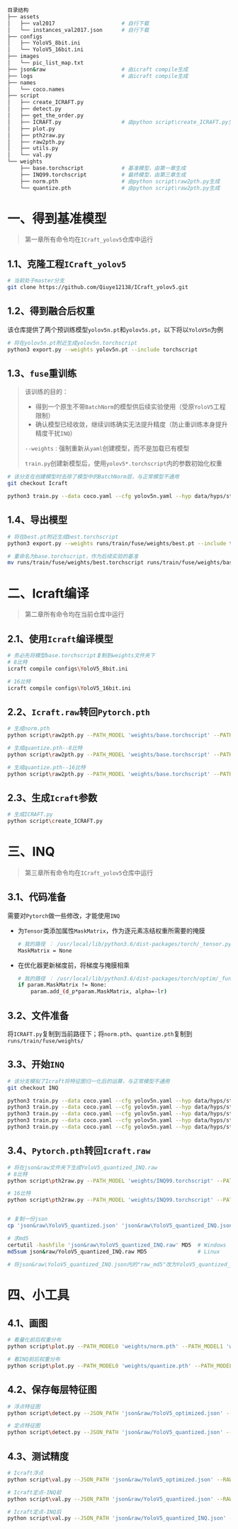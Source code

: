 ```bash
目录结构
├── assets
│   ├── val2017                     # 自行下载
│   └── instances_val2017.json      # 自行下载
├── configs
│   ├── YoloV5_8bit.ini
│   └── YoloV5_16bit.ini
├── images
│   └── pic_list_map.txt
├── json&raw                        # 由icraft compile生成
├── logs                            # 由icraft compile生成
├── names
│   └── coco.names
├── script
│   ├── create_ICRAFT.py
│   ├── detect.py
│   ├── get_the_order.py
│   ├── ICRAFT.py                   # 由python script\create_ICRAFT.py生成
│   ├── plot.py
│   ├── pth2raw.py
│   ├── raw2pth.py
│   ├── utils.py
│   └── val.py
└── weights
    ├── base.torchscript            # 基准模型，由第一章生成
    ├── INQ99.torchscript           # 最终模型，由第三章生成
    ├── norm.pth                    # 由python script\raw2pth.py生成
    └── quantize.pth                # 由python script\raw2pth.py生成
```

# 一、得到基准模型

> 第一章所有命令均在`ICraft_yolov5`仓库中运行

## 1.1、克隆工程`ICraft_yolov5`

```bash
# 当前处于master分支
git clone https://github.com/Qiuye12138/ICraft_yolov5.git
```

## 1.2、得到融合后权重

该仓库提供了两个预训练模型`yolov5n.pt`和`yolov5s.pt`，以下将以`YoloV5n`为例

```bash
# 将在yolov5n.pt附近生成yolov5n.torchscript
python3 export.py --weights yolov5n.pt --include torchscript
```

## 1.3、`fuse`重训练

> 该训练的目的：
>
> - 得到一个原生不带`BatchNorm`的模型供后续实验使用（受原`YoloV5`工程限制）
> - 确认模型已经收敛，继续训练确实无法提升精度（防止重训练本身提升精度干扰`INQ`）
>
> `--weights` : 强制重新从`yaml`创建模型，而不是加载已有模型
>
> `train.py`创建新模型后，使用`yolov5*.torchscript`内的参数初始化权重

```bash
# 该分支在创建模型时去除了模型中的BatchNorm层，与正常模型不通用
git checkout Icraft

python3 train.py --data coco.yaml --cfg yolov5n.yaml --hyp data/hyps/stable_hyp.yaml --weights '' --preweight yolov5n.torchscript --batch-size 128 --name fuse --patience 10
```

## 1.4、导出模型

```bash
# 将在best.pt附近生成best.torchscript
python3 export.py --weights runs/train/fuse/weights/best.pt --include torchscript

# 重命名为base.torchscript，作为后续实验的基准
mv runs/train/fuse/weights/best.torchscript runs/train/fuse/weights/base.torchscript
```



# 二、Icraft编译

> 第二章所有命令均在当前仓库中运行

## 2.1、使用`Icraft`编译模型

```bash
# 务必先将模型base.torchscript复制到weights文件夹下
# 8比特
icraft compile configs\YoloV5_8bit.ini

# 16比特
icraft compile configs\YoloV5_16bit.ini
```


## 2.2、`Icraft.raw`转回`Pytorch.pth`

```bash
# 生成norm.pth
python script\raw2pth.py --PATH_MODEL 'weights/base.torchscript' --PATH_RAW 'json&raw/YoloV5_normed.raw' --PATH_CSV 'logs/quantizer/BUYI/YoloV5/YoloV5_raws.csv' --bit 32

# 生成quantize.pth--8比特
python script\raw2pth.py --PATH_MODEL 'weights/base.torchscript' --PATH_RAW 'json&raw/YoloV5_quantized.raw' --PATH_CSV 'logs/quantizer/BUYI/YoloV5/YoloV5_raws.csv' --bit 8

# 生成quantize.pth--16比特
python script\raw2pth.py --PATH_MODEL 'weights/base.torchscript' --PATH_RAW 'json&raw/YoloV5_quantized.raw' --PATH_CSV 'logs/quantizer/BUYI/YoloV5/YoloV5_raws.csv' --bit 16
```

## 2.3、生成`Icraft`参数

```bash
# 生成ICRAFT.py
python script\create_ICRAFT.py
```



# 三、INQ

> 第三章所有命令均在`ICraft_yolov5`仓库中运行

## 3.1、代码准备

需要对`Pytorch`做一些修改，才能使用`INQ`

- 为`Tensor`类添加属性`MaskMatrix`，作为逐元素冻结权重所需要的掩膜

  ```bash
  # 我的路径 ： /usr/local/lib/python3.6/dist-packages/torch/_tensor.py
  MaskMatrix = None
  ```

- 在优化器更新梯度前，将梯度与掩膜相乘

  ```bash
  # 我的路径 ： /usr/local/lib/python3.6/dist-packages/torch/optim/_functional.py
  if param.MaskMatrix != None:
      param.add_(d_p*param.MaskMatrix, alpha=-lr)
  ```

## 3.2、文件准备

将`ICRAFT.py`复制到当前路径下；将`norm.pth`、`quantize.pth`复制到`runs/train/fuse/weights/`

## 3.3、开始`INQ`

```bash
# 该分支模拟了Icraft将特征图归一化后的运算，与正常模型不通用
git checkout INQ

python3 train.py --data coco.yaml --cfg yolov5n.yaml --hyp data/hyps/stable_hyp.yaml --weights '' --preweight runs/train/fuse/weights/quantize.pth --batch-size 128 --name INQ50  --patience 10 --ratio 0.5
python3 train.py --data coco.yaml --cfg yolov5n.yaml --hyp data/hyps/stable_hyp.yaml --weights '' --preweight runs/train/INQ50/weights/best.pt     --batch-size 128 --name INQ75  --patience 10 --ratio 0.75
python3 train.py --data coco.yaml --cfg yolov5n.yaml --hyp data/hyps/stable_hyp.yaml --weights '' --preweight runs/train/INQ75/weights/best.pt     --batch-size 128 --name INQ875 --patience 10 --ratio 0.875
python3 train.py --data coco.yaml --cfg yolov5n.yaml --hyp data/hyps/stable_hyp.yaml --weights '' --preweight runs/train/INQ875/weights/best.pt    --batch-size 128 --name INQ95  --patience 10 --ratio 0.75
python3 train.py --data coco.yaml --cfg yolov5n.yaml --hyp data/hyps/stable_hyp.yaml --weights '' --preweight runs/train/INQ95/weights/best.pt     --batch-size 128 --name INQ99  --patience 10 --ratio 0.99
```

## 3.4、`Pytorch.pth`转回`Icraft.raw`

```bash
# 将在json&raw文件夹下生成YoloV5_quantized_INQ.raw
# 8比特
python script\pth2raw.py --PATH_MODEL 'weights/INQ99.torchscript' --PATH_QUANT 'json&raw/YoloV5_quantized.raw' --PATH_CSV 'logs/quantizer/BUYI/YoloV5/YoloV5_raws.csv'  --bit 8

# 16比特
python script\pth2raw.py --PATH_MODEL 'weights/INQ99.torchscript' --PATH_QUANT 'json&raw/YoloV5_quantized.raw' --PATH_CSV 'logs/quantizer/BUYI/YoloV5/YoloV5_raws.csv'  --bit 16


# 复制一份json
cp 'json&raw\YoloV5_quantized.json' 'json&raw\YoloV5_quantized_INQ.json'

# 求md5
certutil -hashfile 'json&raw\YoloV5_quantized_INQ.raw' MD5  # Windows
md5sum json&raw/YoloV5_quantized_INQ.raw MD5                # Linux

# 将json&raw\YoloV5_quantized_INQ.json内的"raw_md5"改为YoloV5_quantized_INQ.raw的md5值
```



# 四、小工具

## 4.1、画图

```bash
# 看量化前后权重分布
python script\plot.py --PATH_MODEL0 'weights/norm.pth' --PATH_MODEL1 'weights/quantize.pth'

# 看INQ前后权重分布
python script\plot.py --PATH_MODEL0 'weights/quantize.pth' --PATH_MODEL1 'weights/INQ99.torchscript' --ratio 0.5
```

## 4.2、保存每层特征图

```bash
# 浮点特征图
python script\detect.py --JSON_PATH 'json&raw/YoloV5_optimized.json' --RAW_PATH 'json&raw/YoloV5_optimized.raw'

# 定点特征图
python script\detect.py --JSON_PATH 'json&raw/YoloV5_quantized.json' --RAW_PATH 'json&raw/YoloV5_quantized.raw' --QUANT
```

## 4.3、测试精度

```bash
# Icraft浮点
python script\val.py --JSON_PATH 'json&raw/YoloV5_optimized.json' --RAW_PATH 'json&raw/YoloV5_optimized.raw'

# Icraft定点-INQ前
python script\val.py --JSON_PATH 'json&raw/YoloV5_quantized.json' --RAW_PATH 'json&raw/YoloV5_quantized.raw' --QUANT

# Icraft定点-INQ后
python script\val.py --JSON_PATH 'json&raw/YoloV5_quantized_INQ.json' --RAW_PATH 'json&raw/YoloV5_quantized_INQ.raw' --QUANT
```
